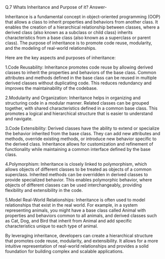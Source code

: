 Q.7  Whats Inheritance and Purpose of it?
Answer-

Inheritance is a fundamental concept in object-oriented programming (OOP) that allows a class to inherit properties and behaviors from another class. It enables the creation of a hierarchical relationship between classes, where a derived class (also known as a subclass or child class) inherits characteristics from a base class (also known as a superclass or parent class). The purpose of inheritance is to promote code reuse, modularity, and the modeling of real-world relationships.

Here are the key aspects and purposes of inheritance:

1.Code Reusability: Inheritance promotes code reuse by allowing derived classes to inherit the properties and behaviors of the base class. Common attributes and methods defined in the base class can be reused in multiple derived classes without duplicating code. This reduces redundancy and improves the maintainability of the codebase.

2.Modularity and Organization: Inheritance helps in organizing and structuring code in a modular manner. Related classes can be grouped together, with shared characteristics defined in a common base class. This promotes a logical and hierarchical structure that is easier to understand and navigate.

3.Code Extensibility: Derived classes have the ability to extend or specialize the behavior inherited from the base class. They can add new attributes and methods, override existing methods, or introduce new behavior specific to the derived class. Inheritance allows for customization and refinement of functionality while maintaining a common interface defined by the base class.

4.Polymorphism: Inheritance is closely linked to polymorphism, which allows objects of different classes to be treated as objects of a common superclass. Inherited methods can be overridden in derived classes to provide specialized behavior. This enables polymorphic behavior, where objects of different classes can be used interchangeably, providing flexibility and extensibility in the code.

5.Model Real-World Relationships: Inheritance is often used to model relationships that exist in the real world. For example, in a system representing animals, you might have a base class called Animal with properties and behaviors common to all animals, and derived classes such as Cat, Dog, and Bird that inherit from Animal and add specific characteristics unique to each type of animal.

By leveraging inheritance, developers can create a hierarchical structure that promotes code reuse, modularity, and extensibility. It allows for a more intuitive representation of real-world relationships and provides a solid foundation for building complex and scalable applications.